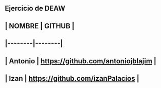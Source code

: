 ## Ejercicio de DEAW
## | NOMBRE | GITHUB |
## |--------|--------|
## | Antonio | https://github.com/antoniojblajim |
## | Izan | https://github.com/izanPalacios |
